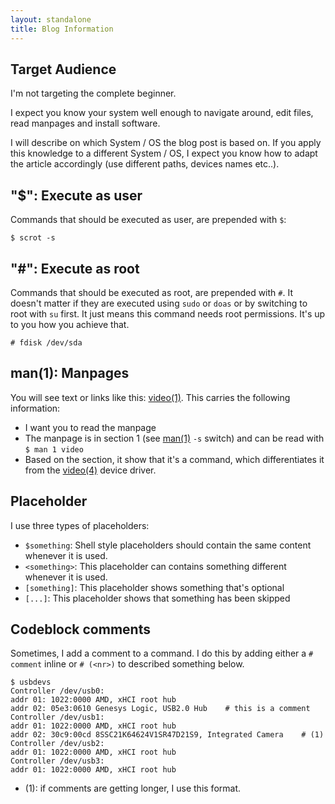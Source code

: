 ```yaml
---
layout: standalone
title: Blog Information
---
```


## Target Audience

I'm not targeting the complete beginner.

I expect you know your system well enough to navigate around, edit files, read manpages and install software.

I will describe on which System / OS the blog post is based on. If you apply this knowledge to a different System / OS, I expect you know how to adapt the article accordingly (use different paths, devices names etc..).

## "$": Execute as user

Commands that should be executed as user, are prepended with `$`:

```
$ scrot -s 
```

## "#": Execute as root

Commands that should be executed as root, are prepended with `#`.
It doesn't matter if they are executed using `sudo` or `doas` or by switching to root with `su` first.
It just means this command needs root permissions. It's up to you how you achieve that.

```
# fdisk /dev/sda
```

## man(1): Manpages

You will see text or links like this: [video(1)](https://man.openbsd.org/video.1). This carries the following information:
- I want you to read the manpage
- The manpage is in section 1 (see [man(1)](https://man.openbsd.org/man.1) `-s` switch) and can be read with `$ man 1 video`
- Based on the section, it show that it's a command, which differentiates it from the [video(4)](https://man.openbsd.org/video.4) device driver.

## Placeholder

I use three types of placeholders:
- `$something`: Shell style placeholders should contain the same content whenever it is used.
- `<something>`: This placeholder can contains something different whenever it is used.
- `[something]`: This placeholder shows something that's optional
- `[...]`: This placeholder shows that something has been skipped


## Codeblock comments

Sometimes, I add a comment to a command. I do this by adding either a `# comment` inline or `# (<nr>)` to described something below.

```
$ usbdevs
Controller /dev/usb0:
addr 01: 1022:0000 AMD, xHCI root hub
addr 02: 05e3:0610 Genesys Logic, USB2.0 Hub    # this is a comment
Controller /dev/usb1:
addr 01: 1022:0000 AMD, xHCI root hub
addr 02: 30c9:00cd 8SSC21K64624V1SR47D21S9, Integrated Camera    # (1)
Controller /dev/usb2:
addr 01: 1022:0000 AMD, xHCI root hub
Controller /dev/usb3:
addr 01: 1022:0000 AMD, xHCI root hub
```

- (1): if comments are getting longer, I use this format.
